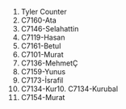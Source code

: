 1. Tyler Counter
2. C7160-Ata
3. C7146-Selahattin
4. C7119-Hasan
5. C7161-Betul
6. C7101-Murat
7. C7136-MehmetÇ
8. C7159-Yunus
9. C7173-İsrafil
10. C7134-Kur10. C7134-Kurubal
11. C7154-Murat
